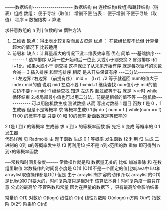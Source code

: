 -----数据结构--------------------
数据结构 由 连续结构(数组)和跳转结构（链表）组成
数组： 便于寻址（取值） 增删不便
链表： 便于增删 不便于寻址（取值）
程序 = 数据结构 + 算法

求任意数组的 n 到 j 位数的he
俩种方法
1. 二维表  缺点：得出表比较复杂而且占资源  优点 ： 在数组长度不长但 计算量超大的情况下 比较适用
2. 前缀和  缺点：计算量超大的情况下没二维表效率高  优点 简单
---基础排序---------
1.选择排序
  从第一位开始和后一位比 大或小于则交换
2.冒泡排序
  i和i+1比，如果大或小于 则交换 这样保证了从末尾开始有序 就是每次循坏的次数会减一
3.插入排序
  和冒泡排序 相反 是从开头保证有序
---二分法-------------
l 左边界 r右边界 （前提有序）
mid = （l+r）/2
等于就返回
num的值大于index mid的值 说明 mid 左边不要 l =mid+1 继续查找 
num值小于 mid的值 右边不要 r = mid -1 继续查找 
知道 左边界 超过或等于右 就是  l>=r时 while 循环结束
2.找局部最小值也可以用二分法，前提是相邻的值不等 
---随机数------------
可以用随机数生成 测试数据 从而 写出对数器
1 题目 函数 f 是 0 ，1 生成器 但是不是等概率 求 等概率生成0 1
  解 do { num = f } while(num == f) 
  11 00 的概率不要 只要 01 和 10的概率 新函数就是等概率的

2 f是 l 到 r 的等概率 生成器 求 n 到 x 的等概率函数
  解 先把 lr 变成 等概率的 0 1 发生器  
  代码详解 见 Radmo类
  由 题干函数 生成 0 1 等概率 发生函数  f2
  利用 f2 生成 二进制的  0到 s的等概率发生器 f3
  再利用f3 把不是 n到x范围的数 重做 即可得到 n到x的等概率函数
   
  

  

---常数和时间复杂度------
常数操作就是和 数据量无关的 比如 加减乘除 和 在数组里取值
常数操作的时间复杂度是 O(1) [O(1)不是一个固定的值比如java中 list和arraylist取值操作都是O(1)
但是 由于 arraylist有扩容的动作 所以 arraylist的O(1)是比list的O(1)要大的，时间复杂度只是相对于
该算法本身
]
时间复杂度一般只在意 公式的最高阶 不管系数和常量 因为在巨量的数据下 ，只有最高阶会影响结果

常量阶	O(1)
对数阶	O(logn)
线性阶	O(n)
线性对数阶	O(nlogn)
n方阶	O(nⁿ)
指数阶	O(2ⁿ)
阶乘阶	O(n!)